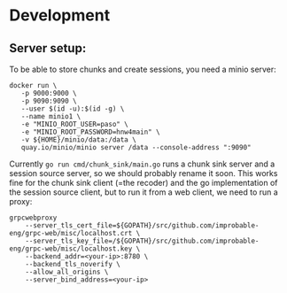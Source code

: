 # Development

## Server setup:

To be able to store chunks and create sessions, you need a minio server:

```
docker run \                    
   -p 9000:9000 \
   -p 9090:9090 \
   --user $(id -u):$(id -g) \
   --name minio1 \
   -e "MINIO_ROOT_USER=paso" \
   -e "MINIO_ROOT_PASSWORD=hnw4main" \
   -v ${HOME}/minio/data:/data \
   quay.io/minio/minio server /data --console-address ":9090"
```

Currently `go run cmd/chunk_sink/main.go` runs a chunk sink server and a session source server, so we should probably rename it soon. This works fine for the chunk sink client (=the recoder) and the go implementation of the session source client, but to run it from a web client, we need to run a proxy:

```
grpcwebproxy
    --server_tls_cert_file=${GOPATH}/src/github.com/improbable-eng/grpc-web/misc/localhost.crt \ 
    --server_tls_key_file=/${GOPATH}/src/github.com/improbable-eng/grpc-web/misc/localhost.key \
    --backend_addr=<your-ip>:8780 \
    --backend_tls_noverify \
    --allow_all_origins \
    --server_bind_address=<your-ip>
```
